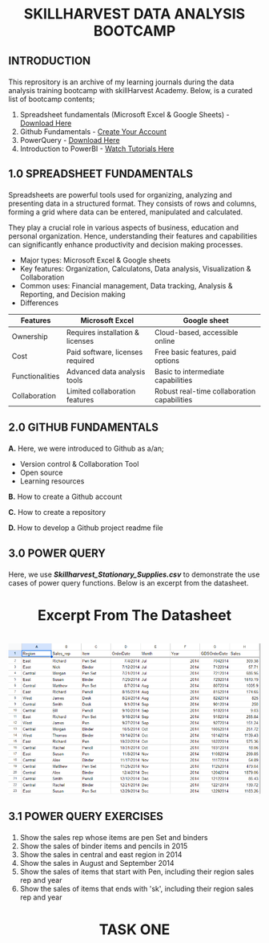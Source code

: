 # <p align='center'/> SKILLHARVEST DATA ANALYSIS BOOTCAMP </p>
## <p align='left'/> INTRODUCTION </p>
This reprository is an archive of my learning journals during the data analysis training bootcamp with skillHarvest Academy. Below, is a curated list of bootcamp contents;
1. Spreadsheet fundamentals (Microsoft Excel & Google Sheets) - [Download Here](https://www.youtube.com/watch?v=_UWPaPer1MY&list=PLoyECfvEFOjYaDL2Z1XN5tpDzXq-CNkVx)
2. Github Fundamentals - [Create Your Account](https://github.com/)
3. PowerQuery - [Download Here](https://www.youtube.com/watch?v=jBEFaDCXB34)
4. Introduction to PowerBI - [Watch Tutorials Here](https://www.youtube.com/watch?v=e6QD8lP-m6E&t=297s)
## <p align='left'/> 1.0 SPREADSHEET FUNDAMENTALS </p>
Spreadsheets are powerful tools used for organizing, analyzing and presenting data in a structured format. They consists of rows and columns, forming a grid where data can be entered, manipulated and calculated.

They play a crucial role in various aspects of business, education and personal organization. Hence, understanding their features and capabilities can significantly enhance productivity and decision making processes.
- Major types: Microsoft Excel & Google sheets
- Key features: Organization, Calculatons, Data analysis, Visualization & Collaboration
- Common uses: Financial management, Data tracking, Analysis & Reporting, and Decision making
- Differences

|Features|Microsoft Excel|Google sheet|
|--------|---------------|------------|
|Ownership|Requires installation & licenses|Cloud-based, accessible online|
|Cost|Paid software, licenses required|Free basic features, paid options|
|Functionalities|Advanced data analysis tools|Basic to intermediate capabilities|
|Collaboration|Limited collaboration features|Robust real-time collaboration capabilities|
## <p align='left'/> 2.0 GITHUB FUNDAMENTALS </p>
**A.** Here, we were introduced to Github as a/an;
- Version control & Collaboration Tool
- Open source
- Learning resources

**B.** How to create a Github account

**C.** How to create a repository

**D.** How to develop a Github project readme file
## <p align='left'/> 3.0 POWER QUERY </p>
Here, we use _**Skillharvest_Stationary_Supplies.csv**_ to demonstrate the use cases of power query functions. Below is an excerpt from the datasheet.
# <p align='center'/> Excerpt From The Datasheet </p>
# <div align="center">
  <img src="image1.png">
  </div>
  
## <p align='left'/> 3.1 POWER QUERY EXERCISES </p>
1. Show the sales rep whose items are pen Set and binders
2. Show the sales of binder items and pencils in 2015
3. Show the sales in central and east region in 2014
4. Show the sales in August and September 2014
5. Show the sales of items that start with Pen, including their region sales rep and year
6. Show the sales of items that ends with 'sk', including their region sales rep and year
# <p align='center'/> TASK ONE </p>
```
